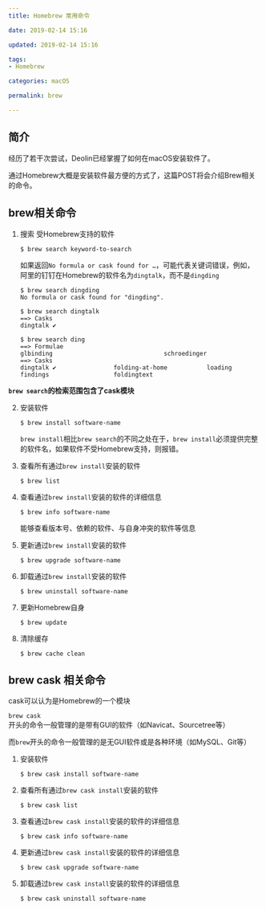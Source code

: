 ```yaml
---
title: Homebrew 常用命令

date: 2019-02-14 15:16

updated: 2019-02-14 15:16

tags:
- Homebrew

categories: macOS

permalink: brew

---
```


## 简介

经历了若干次尝试，Deolin已经掌握了如何在macOS安装软件了。

通过Homebrew大概是安装软件最方便的方式了，这篇POST将会介绍Brew相关的命令。



## brew相关命令

1. 搜索 受Homebrew支持的软件

   ~~~shell
   $ brew search keyword-to-search
   ~~~

   

   如果返回`No formula or cask found for …`，可能代表关键词错误，例如，阿里的钉钉在Homebrew的软件名为`dingtalk`，而不是`dingding`

   ~~~shell
   $ brew search dingding
   No formula or cask found for "dingding".
   
   $ brew search dingtalk
   ==> Casks
   dingtalk ✔
   
   $ brew search ding
   ==> Formulae
   glbinding                               schroedinger
   ==> Casks
   dingtalk ✔                folding-at-home           loading
   findings                  foldingtext
   ~~~



​	**`brew search`的检索范围包含了cask模块**



2. 安装软件

   ~~~shell
   $ brew install software-name
   ~~~

   `brew install`相比`brew search`的不同之处在于，`brew install`必须提供完整的软件名，如果软件不受Homebrew支持，则报错。



3. 查看所有通过`brew install`安装的软件

   ~~~ shell
   $ brew list
   ~~~



4. 查看通过`brew install`安装的软件的详细信息

   ~~~shell
   $ brew info software-name
   ~~~

   能够查看版本号、依赖的软件、与自身冲突的软件等信息



5. 更新通过`brew install`安装的软件

   ~~~shell
   $ brew upgrade software-name
   ~~~

   

6. 卸载通过`brew install`安装的软件

   ~~~shell
   $ brew uninstall software-name
   ~~~



7. 更新Homebrew自身

   ~~~shell
   $ brew update
   ~~~



8. 清除缓存

   ~~~shell
   $ brew cache clean
   ~~~

   

## brew cask 相关命令

cask可以认为是Homebrew的一个模块

`brew cask`开头的命令一般管理的是带有GUI的软件（如Navicat、Sourcetree等）

而`brew`开头的命令一般管理的是无GUI软件或是各种环境（如MySQL、Git等）



1. 安装软件

   ~~~
   $ brew cask install software-name
   ~~~



2. 查看所有通过`brew cask install`安装的软件

   ~~~shell
   $ brew cask list
   ~~~



3. 查看通过`brew cask install`安装的软件的详细信息

   ~~~shell
   $ brew cask info software-name
   ~~~

   

4. 更新通过`brew cask install`安装的软件的详细信息

   ~~~shell
   $ brew cask upgrade software-name
   ~~~

   

5. 卸载通过`brew cask install`安装的软件的详细信息

   ~~~shell
   $ brew cask uninstall software-name
   ~~~

